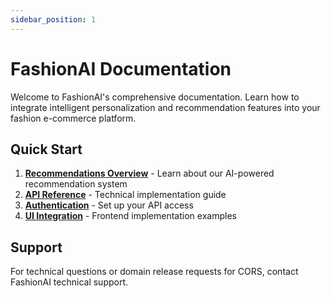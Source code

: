 ```yaml
---
sidebar_position: 1
---
```


# FashionAI Documentation

Welcome to FashionAI's comprehensive documentation. Learn how to integrate intelligent personalization and recommendation features into your fashion e-commerce platform.

## Quick Start

1. **[Recommendations Overview](./getting-started)** - Learn about our AI-powered recommendation system
2. **[API Reference](./api-endpoints)** - Technical implementation guide
3. **[Authentication](./authentication)** - Set up your API access
4. **[UI Integration](./ui-integration)** - Frontend implementation examples

## Support

For technical questions or domain release requests for CORS, contact FashionAI technical support.